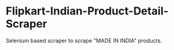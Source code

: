 # Flipkart-Indian-Product-Detail-Scraper
Selenium based scraper to scrape "MADE IN INDIA" products.
